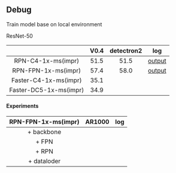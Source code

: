 ## Debug
Train model base on local environment

ResNet-50

|                         |        V0.4         |        detectron2    |        log                                      |
| :---------------------: | :-----------------: | :------------------: | :---------------------------------------------: |  
| RPN-C4-1x-ms(impr)      |     51.5            | 51.5                 |<a href="docs/logs/rpn_c4_out_log.txt">output</a>|                       
| RPN-FPN-1x-ms(impr)     |     57.4            | 58.0                 |<a href="docs/logs/rpn_fpn_out_log.txt">output</a>| 
| Faster-C4-1x-ms(impr)   |     35.1            | ||                     
| Faster-DC5-1x-ms(impr)  |     34.9            | || 

#### Experiments

| RPN-FPN-1x-ms(impr) | AR1000              | log                 |
| :-----------------: | :-----------------: | :-----------------: |
| + backbone          |                     |                     |
| + FPN               |                     |                     |
| + RPN               |                     |                     |
| + dataloder         |                     |                     |